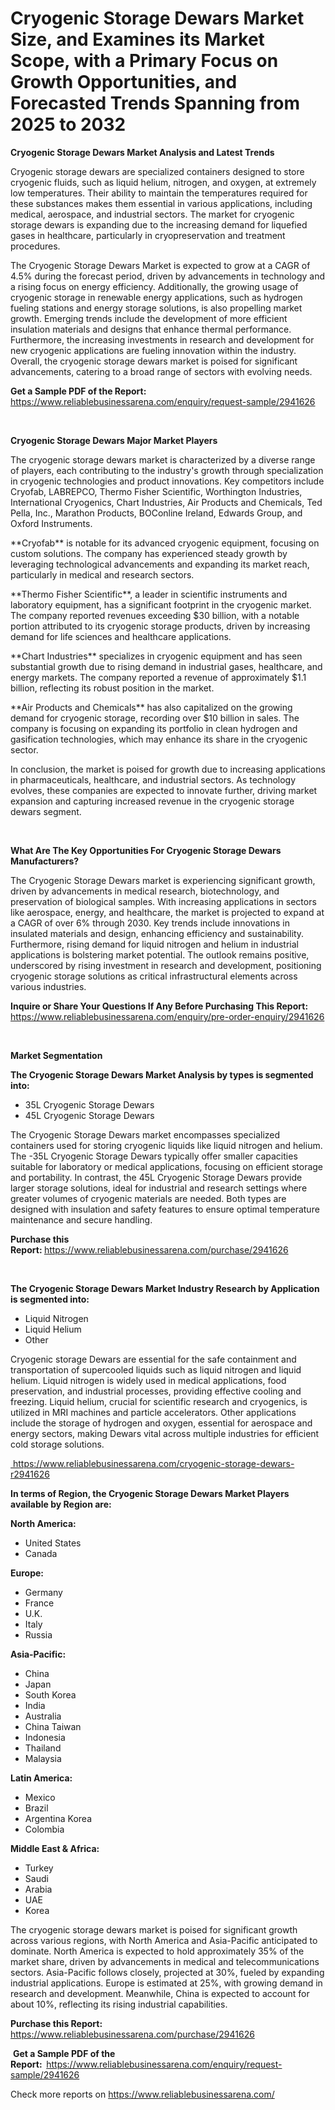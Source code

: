 <p><h1>Cryogenic Storage Dewars Market Size, and Examines its Market Scope, with a Primary Focus on Growth Opportunities, and Forecasted Trends Spanning from 2025 to 2032</h1></p><p><strong>Cryogenic Storage Dewars Market Analysis and Latest Trends</strong></p>
<p><p>Cryogenic storage dewars are specialized containers designed to store cryogenic fluids, such as liquid helium, nitrogen, and oxygen, at extremely low temperatures. Their ability to maintain the temperatures required for these substances makes them essential in various applications, including medical, aerospace, and industrial sectors. The market for cryogenic storage dewars is expanding due to the increasing demand for liquefied gases in healthcare, particularly in cryopreservation and treatment procedures.</p><p>The Cryogenic Storage Dewars Market is expected to grow at a CAGR of 4.5% during the forecast period, driven by advancements in technology and a rising focus on energy efficiency. Additionally, the growing usage of cryogenic storage in renewable energy applications, such as hydrogen fueling stations and energy storage solutions, is also propelling market growth. Emerging trends include the development of more efficient insulation materials and designs that enhance thermal performance. Furthermore, the increasing investments in research and development for new cryogenic applications are fueling innovation within the industry. Overall, the cryogenic storage dewars market is poised for significant advancements, catering to a broad range of sectors with evolving needs.</p></p>
<p><strong>Get a Sample PDF of the Report:&nbsp;</strong> <a href="https://www.reliablebusinessarena.com/enquiry/request-sample/2941626?utm_campaign=2819&utm_medium=2&utm_source=Github&utm_content=ia&utm_term=15032025&utm_id=cryogenic-storage-dewars">https://www.reliablebusinessarena.com/enquiry/request-sample/2941626</a></p>
<p>&nbsp;</p>
<p><strong>Cryogenic Storage Dewars Major Market Players</strong></p>
<p><p>The cryogenic storage dewars market is characterized by a diverse range of players, each contributing to the industry's growth through specialization in cryogenic technologies and product innovations. Key competitors include Cryofab, LABREPCO, Thermo Fisher Scientific, Worthington Industries, International Cryogenics, Chart Industries, Air Products and Chemicals, Ted Pella, Inc., Marathon Products, BOConline Ireland, Edwards Group, and Oxford Instruments.</p><p>**Cryofab** is notable for its advanced cryogenic equipment, focusing on custom solutions. The company has experienced steady growth by leveraging technological advancements and expanding its market reach, particularly in medical and research sectors.</p><p>**Thermo Fisher Scientific**, a leader in scientific instruments and laboratory equipment, has a significant footprint in the cryogenic market. The company reported revenues exceeding $30 billion, with a notable portion attributed to its cryogenic storage products, driven by increasing demand for life sciences and healthcare applications.</p><p>**Chart Industries** specializes in cryogenic equipment and has seen substantial growth due to rising demand in industrial gases, healthcare, and energy markets. The company reported a revenue of approximately $1.1 billion, reflecting its robust position in the market.</p><p>**Air Products and Chemicals** has also capitalized on the growing demand for cryogenic storage, recording over $10 billion in sales. The company is focusing on expanding its portfolio in clean hydrogen and gasification technologies, which may enhance its share in the cryogenic sector.</p><p>In conclusion, the market is poised for growth due to increasing applications in pharmaceuticals, healthcare, and industrial sectors. As technology evolves, these companies are expected to innovate further, driving market expansion and capturing increased revenue in the cryogenic storage dewars segment.</p></p>
<p>&nbsp;</p>
<p><strong>What Are The Key Opportunities For Cryogenic Storage Dewars Manufacturers?</strong></p>
<p><p>The Cryogenic Storage Dewars market is experiencing significant growth, driven by advancements in medical research, biotechnology, and preservation of biological samples. With increasing applications in sectors like aerospace, energy, and healthcare, the market is projected to expand at a CAGR of over 6% through 2030. Key trends include innovations in insulated materials and design, enhancing efficiency and sustainability. Furthermore, rising demand for liquid nitrogen and helium in industrial applications is bolstering market potential. The outlook remains positive, underscored by rising investment in research and development, positioning cryogenic storage solutions as critical infrastructural elements across various industries.</p></p>
<p><strong>Inquire or Share Your Questions If Any Before Purchasing This Report:</strong> <a href="https://www.reliablebusinessarena.com/enquiry/pre-order-enquiry/2941626?utm_campaign=2819&utm_medium=2&utm_source=Github&utm_content=ia&utm_term=15032025&utm_id=cryogenic-storage-dewars">https://www.reliablebusinessarena.com/enquiry/pre-order-enquiry/2941626</a></p>
<p>&nbsp;</p>
<p><strong>Market Segmentation</strong></p>
<p><strong>The Cryogenic Storage Dewars Market Analysis by types is segmented into:</strong></p>
<p><ul><li>35L Cryogenic Storage Dewars</li><li>45L Cryogenic Storage Dewars</li></ul></p>
<p><p>The Cryogenic Storage Dewars market encompasses specialized containers used for storing cryogenic liquids like liquid nitrogen and helium. The -35L Cryogenic Storage Dewars typically offer smaller capacities suitable for laboratory or medical applications, focusing on efficient storage and portability. In contrast, the 45L Cryogenic Storage Dewars provide larger storage solutions, ideal for industrial and research settings where greater volumes of cryogenic materials are needed. Both types are designed with insulation and safety features to ensure optimal temperature maintenance and secure handling.</p></p>
<p><strong>Purchase this Report:&nbsp;</strong><a href="https://www.reliablebusinessarena.com/purchase/2941626?utm_campaign=2819&utm_medium=2&utm_source=Github&utm_content=ia&utm_term=15032025&utm_id=cryogenic-storage-dewars">https://www.reliablebusinessarena.com/purchase/2941626</a></p>
<p>&nbsp;</p>
<p><strong>The Cryogenic Storage Dewars Market Industry Research by Application is segmented into:</strong></p>
<p><ul><li>Liquid Nitrogen</li><li>Liquid Helium</li><li>Other</li></ul></p>
<p><p>Cryogenic storage Dewars are essential for the safe containment and transportation of supercooled liquids such as liquid nitrogen and liquid helium. Liquid nitrogen is widely used in medical applications, food preservation, and industrial processes, providing effective cooling and freezing. Liquid helium, crucial for scientific research and cryogenics, is utilized in MRI machines and particle accelerators. Other applications include the storage of hydrogen and oxygen, essential for aerospace and energy sectors, making Dewars vital across multiple industries for efficient cold storage solutions.</p></p>
<p><a href="https://www.reliablebusinessarena.com/cryogenic-storage-dewars-r2941626?utm_campaign=2819&utm_medium=2&utm_source=Github&utm_content=ia&utm_term=15032025&utm_id=cryogenic-storage-dewars">&nbsp;https://www.reliablebusinessarena.com/cryogenic-storage-dewars-r2941626</a></p>
<p><strong>In terms of Region, the Cryogenic Storage Dewars Market Players available by Region are:</strong></p>
<p>
    <p> <strong> North America: </strong>
        <ul>
            <li>United States</li>
            <li>Canada</li>
        </ul>
        </p> 
    <p> <strong> Europe: </strong>
        <ul>
            <li>Germany</li>
            <li>France</li>
            <li>U.K.</li>
            <li>Italy</li>
            <li>Russia</li>
        </ul>
        </p> 
    <p> <strong> Asia-Pacific: </strong>
        <ul>
            <li>China</li>
            <li>Japan</li>
            <li>South Korea</li>
            <li>India</li>
            <li>Australia</li>
            <li>China Taiwan</li>
            <li>Indonesia</li>
            <li>Thailand</li>
            <li>Malaysia</li>
        </ul>
        </p> 
    <p> <strong> Latin America: </strong>
        <ul>
            <li>Mexico</li>
            <li>Brazil</li>
            <li>Argentina Korea</li>
            <li>Colombia</li>
        </ul>
        </p> 
    <p> <strong> Middle East & Africa: </strong>
        <ul>
            <li>Turkey</li>
            <li>Saudi</li>
            <li>Arabia</li>
            <li>UAE</li>
            <li>Korea</li>
        </ul>
    </p>
    </p>
<p><p>The cryogenic storage dewars market is poised for significant growth across various regions, with North America and Asia-Pacific anticipated to dominate. North America is expected to hold approximately 35% of the market share, driven by advancements in medical and telecommunications sectors. Asia-Pacific follows closely, projected at 30%, fueled by expanding industrial applications. Europe is estimated at 25%, with growing demand in research and development. Meanwhile, China is expected to account for about 10%, reflecting its rising industrial capabilities.</p></p>
<p><strong>Purchase this Report: </strong><a href="https://www.reliablebusinessarena.com/purchase/2941626?utm_campaign=2819&utm_medium=2&utm_source=Github&utm_content=ia&utm_term=15032025&utm_id=cryogenic-storage-dewars">https://www.reliablebusinessarena.com/purchase/2941626</a></p>
<p>&nbsp;<strong>Get a Sample PDF of the Report:&nbsp;&nbsp;</strong><a href="https://www.reliablebusinessarena.com/enquiry/request-sample/2941626?utm_campaign=2819&utm_medium=2&utm_source=Github&utm_content=ia&utm_term=15032025&utm_id=cryogenic-storage-dewars">https://www.reliablebusinessarena.com/enquiry/request-sample/2941626</a></p>
<p><strong></strong></p>
<p>Check more reports on <a href="https://www.reliablebusinessarena.com/?utm_campaign=2819&utm_medium=2&utm_source=Github&utm_content=ia&utm_term=15032025&utm_id=cryogenic-storage-dewars">https://www.reliablebusinessarena.com/</a></p>
